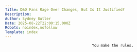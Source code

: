 ```yaml
---
Title: D&D Fans Rage Over Changes, But Is It Justified?
Description: 
Author: Sydney Butler
Date: 2025-08-22T22:00:15.000Z
Robots: noindex,nofollow
Template: index
---
```


                                            You make the rules.
                                        